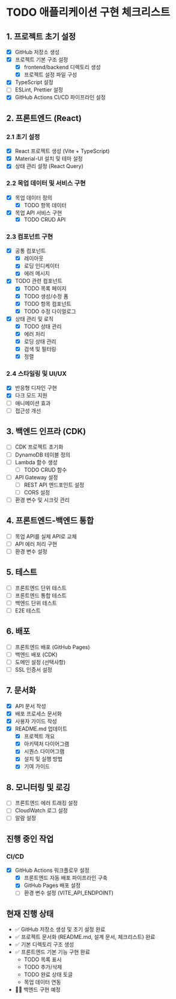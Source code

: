 # TODO 애플리케이션 구현 체크리스트

## 1. 프로젝트 초기 설정
- [x] GitHub 저장소 생성
- [x] 프로젝트 기본 구조 설정
  - [x] frontend/backend 디렉토리 생성
  - [x] 프로젝트 설정 파일 구성
- [x] TypeScript 설정
- [ ] ESLint, Prettier 설정
- [x] GitHub Actions CI/CD 파이프라인 설정

## 2. 프론트엔드 (React)
### 2.1 초기 설정
- [x] React 프로젝트 생성 (Vite + TypeScript)
- [x] Material-UI 설치 및 테마 설정
- [x] 상태 관리 설정 (React Query)

### 2.2 목업 데이터 및 서비스 구현
- [x] 목업 데이터 정의
  - [x] TODO 항목 데이터
- [x] 목업 API 서비스 구현
  - [x] TODO CRUD API

### 2.3 컴포넌트 구현
- [x] 공통 컴포넌트
  - [x] 레이아웃
  - [x] 로딩 인디케이터
  - [x] 에러 메시지
- [x] TODO 관련 컴포넌트
  - [x] TODO 목록 페이지
  - [x] TODO 생성/수정 폼
  - [x] TODO 항목 컴포넌트
  - [x] TODO 수정 다이얼로그
- [x] 상태 관리 및 로직
  - [x] TODO 상태 관리
  - [x] 에러 처리
  - [x] 로딩 상태 관리
  - [x] 검색 및 필터링
  - [x] 정렬

### 2.4 스타일링 및 UI/UX
- [x] 반응형 디자인 구현
- [x] 다크 모드 지원
- [ ] 애니메이션 효과
- [ ] 접근성 개선

## 3. 백엔드 인프라 (CDK)
- [ ] CDK 프로젝트 초기화
- [ ] DynamoDB 테이블 정의
- [ ] Lambda 함수 생성
  - [ ] TODO CRUD 함수
- [ ] API Gateway 설정
  - [ ] REST API 엔드포인트 설정
  - [ ] CORS 설정
- [ ] 환경 변수 및 시크릿 관리

## 4. 프론트엔드-백엔드 통합
- [ ] 목업 API를 실제 API로 교체
- [ ] API 에러 처리 구현
- [ ] 환경 변수 설정

## 5. 테스트
- [ ] 프론트엔드 단위 테스트
- [ ] 프론트엔드 통합 테스트
- [ ] 백엔드 단위 테스트
- [ ] E2E 테스트

## 6. 배포
- [ ] 프론트엔드 배포 (GitHub Pages)
- [ ] 백엔드 배포 (CDK)
- [ ] 도메인 설정 (선택사항)
- [ ] SSL 인증서 설정

## 7. 문서화
- [x] API 문서 작성
- [x] 배포 프로세스 문서화
- [x] 사용자 가이드 작성
- [x] README.md 업데이트
  - [x] 프로젝트 개요
  - [x] 아키텍처 다이어그램
  - [x] 시퀀스 다이어그램
  - [x] 설치 및 실행 방법
  - [x] 기여 가이드

## 8. 모니터링 및 로깅
- [ ] 프론트엔드 에러 트래킹 설정
- [ ] CloudWatch 로그 설정
- [ ] 알람 설정

## 진행 중인 작업

### CI/CD
- [x] GitHub Actions 워크플로우 설정
  - [x] 프론트엔드 자동 배포 파이프라인 구축
  - [x] GitHub Pages 배포 설정
  - [ ] 환경 변수 설정 (VITE_API_ENDPOINT)

## 현재 진행 상태
- ✅ GitHub 저장소 생성 및 초기 설정 완료
- ✅ 프로젝트 문서화 (README.md, 설계 문서, 체크리스트) 완료
- ✅ 기본 디렉토리 구조 생성
- ✅ 프론트엔드 기본 기능 구현 완료
  - TODO 목록 표시
  - TODO 추가/삭제
  - TODO 완료 상태 토글
  - 목업 데이터 연동
- 🏃‍♂️ 백엔드 구현 예정

